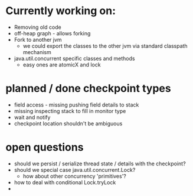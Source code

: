 # Currently working on:
- Removing old code
- off-heap graph - allows forking
- Fork to another jvm
  - we could export the classes to the other jvm via standard classpath mechanism
- java.util.concurrent specific classes and methods
  - easy ones are atomicX and lock

# planned / done checkpoint types
- field access - missing pushing field details to stack
- missing inspecting stack to fill in monitor type
- wait and notify
- checkpoint location shouldn't be ambiguous

# open questions
- should we persist / serialize thread state / details with the checkpoint?
- should we special case java.util.concurrent.Lock?
  - how about other concurrency 'primitives'?
- how to deal with conditional Lock.tryLock
- 